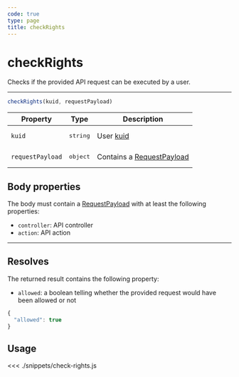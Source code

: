 ```yaml
---
code: true
type: page
title: checkRights
---
```


# checkRights

<SinceBadge version="Kuzzle 2.8.0"/>
<SinceBadge version="auto-version"/>

Checks if the provided API request can be executed by a user.

---

```js
checkRights(kuid, requestPayload)
```

| Property | Type | Description |
|--- |--- |--- |
| `kuid` | <pre>string</pre> | User [kuid](/core/2/guides/main-concepts/authentication#kuzzle-user-identifier-kuid) |
| `requestPayload` | <pre>object</pre> | Contains a [RequestPayload](/core/2/api/payloads/request) |

## Body properties

The body must contain a [RequestPayload](/core/2/api/payloads/request) with at least the following properties:

- `controller`: API controller
- `action`: API action

---

## Resolves

The returned result contains the following property:

- `allowed`: a boolean telling whether the provided request would have been allowed or not

```js
{
  "allowed": true
}
```

## Usage

<<< ./snippets/check-rights.js
